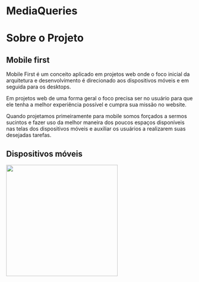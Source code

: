 # MediaQueries
 <h1>Sobre  o  Projeto   </h1>
 <h2>Mobile first </h2>
<p>Mobile First é um conceito aplicado em projetos web onde o foco inicial da arquitetura e desenvolvimento é direcionado aos dispositivos móveis e em seguida para os desktops.</p>
<p>Em projetos web de uma forma geral o foco precisa ser no usuário para que ele tenha a melhor experiência possível e cumpra sua missão no website.

Quando projetamos primeiramente para mobile somos forçados a sermos sucintos e fazer uso da melhor maneira dos poucos espaços disponíveis nas telas dos dispositivos móveis e auxiliar os usuários a realizarem suas desejadas tarefas.</p>

<h2>Dispositivos móveis </h2>

<img src="https://user-images.githubusercontent.com/109992150/210593174-9af26b9e-b027-43a5-ae66-79b9093bcebe.jpg"  width="300px" />

 

